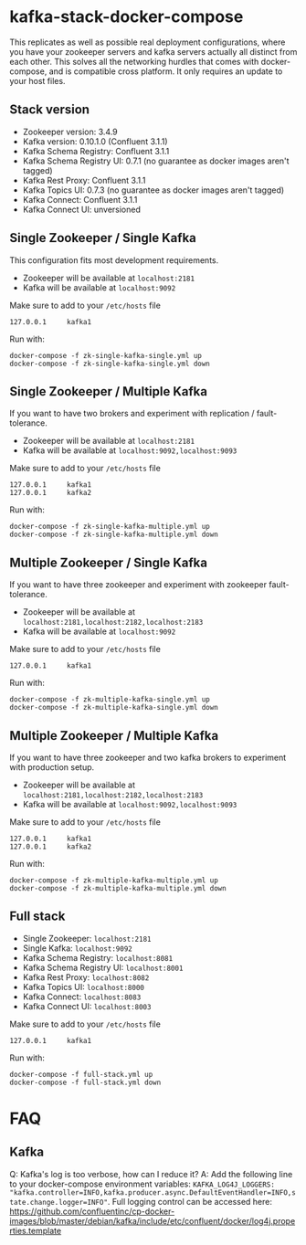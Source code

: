 # kafka-stack-docker-compose

This replicates as well as possible real deployment configurations, where you have your zookeeper servers and kafka servers actually all distinct from each other. This solves all the networking hurdles that comes with docker-compose, and is compatible cross platform. It only requires an update to your host files.

## Stack version

  - Zookeeper version: 3.4.9
  - Kafka version: 0.10.1.0 (Confluent 3.1.1)
  - Kafka Schema Registry: Confluent 3.1.1
  - Kafka Schema Registry UI: 0.7.1 (no guarantee as docker images aren't tagged)
  - Kafka Rest Proxy: Confluent 3.1.1
  - Kafka Topics UI: 0.7.3 (no guarantee as docker images aren't tagged)
  - Kafka Connect: Confluent 3.1.1
  - Kafka Connect UI: unversioned

## Single Zookeeper / Single Kafka

This configuration fits most development requirements.

 - Zookeeper will be available at `localhost:2181`
 - Kafka will be available at `localhost:9092`

Make sure to add to your `/etc/hosts` file
```
127.0.0.1     kafka1
```

Run with:
```
docker-compose -f zk-single-kafka-single.yml up
docker-compose -f zk-single-kafka-single.yml down
```

## Single Zookeeper / Multiple Kafka

If you want to have two brokers and experiment with replication / fault-tolerance.

- Zookeeper will be available at `localhost:2181`
- Kafka will be available at `localhost:9092,localhost:9093`

Make sure to add to your `/etc/hosts` file
```
127.0.0.1     kafka1
127.0.0.1     kafka2
```

Run with:
```
docker-compose -f zk-single-kafka-multiple.yml up
docker-compose -f zk-single-kafka-multiple.yml down
```

## Multiple Zookeeper / Single Kafka

If you want to have three zookeeper and experiment with zookeeper fault-tolerance.

- Zookeeper will be available at `localhost:2181,localhost:2182,localhost:2183`
- Kafka will be available at `localhost:9092`

Make sure to add to your `/etc/hosts` file
```
127.0.0.1     kafka1
```

Run with:
```
docker-compose -f zk-multiple-kafka-single.yml up
docker-compose -f zk-multiple-kafka-single.yml down
```


## Multiple Zookeeper / Multiple Kafka

If you want to have three zookeeper and two kafka brokers to experiment with production setup.

- Zookeeper will be available at `localhost:2181,localhost:2182,localhost:2183`
- Kafka will be available at `localhost:9092,localhost:9093`

Make sure to add to your `/etc/hosts` file
```
127.0.0.1     kafka1
127.0.0.1     kafka2
```

Run with:
```
docker-compose -f zk-multiple-kafka-multiple.yml up
docker-compose -f zk-multiple-kafka-multiple.yml down
```


## Full stack

 - Single Zookeeper: `localhost:2181`
 - Single Kafka: `localhost:9092`
 - Kafka Schema Registry: `localhost:8081`
 - Kafka Schema Registry UI: `localhost:8001`
 - Kafka Rest Proxy: `localhost:8082`
 - Kafka Topics UI: `localhost:8000`
 - Kafka Connect: `localhost:8083`
 - Kafka Connect UI: `localhost:8003`


 Make sure to add to your `/etc/hosts` file
 ```
 127.0.0.1     kafka1
 ```

 Run with:
 ```
 docker-compose -f full-stack.yml up
 docker-compose -f full-stack.yml down
 ```

# FAQ

## Kafka

Q: Kafka's log is too verbose, how can I reduce it?
A: Add the following line to your docker-compose environment variables: `KAFKA_LOG4J_LOGGERS: "kafka.controller=INFO,kafka.producer.async.DefaultEventHandler=INFO,state.change.logger=INFO"`. Full logging control can be accessed here: https://github.com/confluentinc/cp-docker-images/blob/master/debian/kafka/include/etc/confluent/docker/log4j.properties.template
